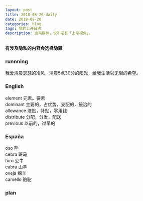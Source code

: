 ```yaml
---
layout: post
title: 2018-08-20-daily
date: 2018-08-20
categories: blog
tags: 我的公开日志
description: 远离群体，说不定有「上帝视角」。
---
```

**有涉及隐私的内容会选择隐藏**

### runnning
我爱清晨瑟瑟的冷风，清晨5点30分的阳光，给我生活以无限的希望。

### English
element 元素。要素  
dominant 主要的，占优势，支配的，统治的  
allowance 津贴，补贴，零用钱  
distribute 分配，分发，配送  
previous 以前的，过早的  

### España
oso 熊  
cebra 斑马  
toro 公牛  
cabra 山羊  
oveja 绵羊  
camello 骆驼

### plan
<!-- 洗头发 -->
<!-- 抢优惠券 -->
<!-- 目标 -->
<!-- 跑步 -->
<!-- 每天刷三次牙 -->
<!-- 注意午休 -->
<!-- 学会利用自己的个人网站来约束自己 -->
<!-- 不要忘记自己的初心 -->
<!-- 绝对自信的身材 -->
<!-- 无与伦比的x技巧 -->
<!-- 绝对的经济自由 -->
